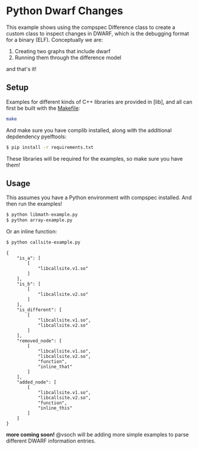 # Python Dwarf Changes

This example shows using the compspec Difference class to create a custom
class to inspect changes in DWARF, which is the debugging format for a binary (ELF).
Conceptually we are:

1. Creating two graphs that include dwarf
2. Running them through the difference model

and that's it!

## Setup

Examples for different kinds of C++ libraries are provided in [lib], and all can 
first be built with the [Makefile](Makefile):

```bash
make
```

And make sure you have complib installed, along with the additional depdendency
pyelftools:

```bash
$ pip install -r requirements.txt
```

These libraries will be required for the examples, so make sure you have them!

## Usage

This assumes you have a Python environment with compspec installed.
And then run the examples!

```bash
$ python libmath-example.py
$ python array-example.py
```

Or an inline function:

```bash
$ python callsite-example.py
```
```
{
    "is_a": [
        [
            "libcallsite.v1.so"
        ]
    ],
    "is_b": [
        [
            "libcallsite.v2.so"
        ]
    ],
    "is_different": [
        [
            "libcallsite.v1.so",
            "libcallsite.v2.so"
        ]
    ],
    "removed_node": [
        [
            "libcallsite.v1.so",
            "libcallsite.v2.so",
            "function",
            "inline_that"
        ]
    ],
    "added_node": [
        [
            "libcallsite.v1.so",
            "libcallsite.v2.so",
            "function",
            "inline_this"
        ]
    ]
}
```

**more coming soon!** @vsoch will be adding more simple examples to parse different
DWARF information entries.
